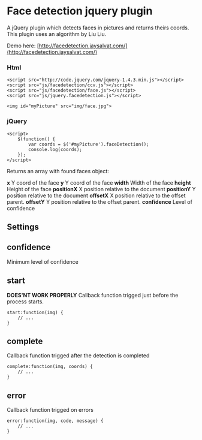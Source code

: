 
Face detection jquery plugin
============================

A jQuery plugin which detects faces in pictures and returns theirs coords.
This plugin uses an algorithm by Liu Liu.

Demo here:
[http://facedetection.jaysalvat.com/](http://facedetection.jaysalvat.com/)

### Html
	<script src="http://code.jquery.com/jquery-1.4.3.min.js"></script> 
	<script src="js/facedetection/ccv.js"></script> 
	<script src="js/facedetection/face.js"></script>
	<script src="js/jquery.facedetection.js"></script> 

	<img id="myPicture" src="img/face.jpg">

### jQuery
	<script>
		$(function() {
   			var coords = $('#myPicture').faceDetection();
			console.log(coords);    
		});
	</script> 

Returns an array with found faces object:

**x**
Y coord of the face
**y**
Y coord of the face
**width**
Width of the face
**height**
Height of the face
**positionX**
X position relative to the document
**positionY**
Y position relative to the document
**offsetX**
X position relative to the offset parent.
**offsetY**
Y position relative to the offset parent.
**confidence**
Level of confidence
	
Settings
--------
## confidence
Minimum level of confidence

## start
**DOES'NT WORK PROPERLY**
Callback function trigged just before the process starts.

	start:function(img) {
		// ...
	}

## complete
Callback function trigged after the detection is completed

	complete:function(img, coords) {
		// ...
	}

## error
Callback function trigged on errors

	error:function(img, code, message) {
		// ...
	}



